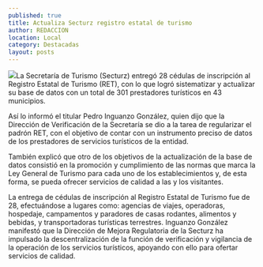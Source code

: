 ```yaml
---
published: true
title: Actualiza Secturz registro estatal de turismo
author: REDACCION
location: Local
category: Destacadas
layout: posts
---
```


![](http://i.imgur.com/k6J9xdmm.jpg)La Secretaría de Turismo (Secturz) entregó 28 cédulas de inscripción al Registro Estatal de Turismo (RET), con lo que logró sistematizar y actualizar su base de datos con un total de 301 prestadores turísticos en 43 municipios.

Así lo informó el titular Pedro Inguanzo González, quien dijo que la Dirección de Verificación de la Secretaría se dio a la tarea de regularizar el padrón RET, con el objetivo de contar con un instrumento preciso de datos de los prestadores de servicios turísticos de la entidad.

También explicó que otro de los objetivos de la actualización de la base de datos consistió en la promoción y cumplimiento de las normas que marca la Ley General de Turismo para cada uno de los establecimientos y, de esta forma, se pueda ofrecer servicios de calidad a las y los visitantes.

La entrega de cédulas de inscripción al Registro Estatal de Turismo fue de 28, efectuándose a lugares como: agencias de viajes, operadoras, hospedaje, campamentos y paradores de casas rodantes, alimentos y bebidas, y transportadoras turísticas terrestres. 
Inguanzo González manifestó que la Dirección de Mejora Regulatoria de la Secturz ha impulsado la descentralización de la función de verificación y vigilancia de la operación de los servicios turísticos, apoyando con ello para ofertar servicios de calidad.
